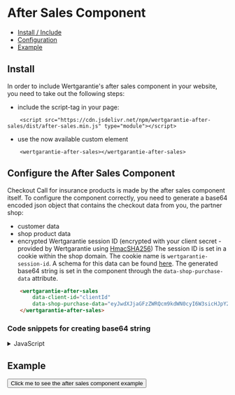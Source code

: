 # After Sales Component

* [Install / Include](#install)
* [Configuration](#configure-the-after-sales-component)
* [Example](#example)

## Install

In order to include Wertgarantie's after sales component in your website, you need to take out the following steps:
- include the script-tag in your page: 
```htmlembedded=
    <script src="https://cdn.jsdelivr.net/npm/wertgarantie-after-sales/dist/after-sales.min.js" type="module"></script>
```
- use the now available custom element 
```htmlembedded=
    <wertgarantie-after-sales></wertgarantie-after-sales>
```

## Configure the After Sales Component
Checkout Call for insurance products is made by the after sales component itself.
To configure the component correctly, you need to generate a base64 encoded json object that contains the checkout data from you, the partner shop:
   - customer data
   - shop product data
   - encrypted Wertgarantie session ID (encrypted with your client secret - provided by Wertgarantie using [HmacSHA256](https://en.wikipedia.org/wiki/HMAC))
    The session ID is set in a cookie within the shop domain. The cookie name is `wertgarantie-session-id`.
    A schema for this data can be found [here](https://github.com/wertgarantie-ecom/bifrost/blob/master/src/shoppingcart/schemas/checkoutSchema.js).
    The generated base64 string is set in the component through the `data-shop-purchase-data` attribute.
```html
    <wertgarantie-after-sales
        data-client-id="clientId"
        data-shop-purchase-data="eyJwdXJjaGFzZWRQcm9kdWN0cyI6W3sicHJpY2UiOjg...">
    </wertgarantie-after-sales>
```
### Code snippets for creating base64 string
<details>
<summary>JavaScript</summary>

```javascript
const CryptoJS = require('crypto-js');

// retrieve cookie from request
const sessionId = req.cookies['wertgarantie-session-id'];

// encrypt retrieved sessionID with secret client ID provided by Wertgarantie team
const encryptedSessionId = CryptoJS.HmacSHA256(sessionId, "yourSecretClientIDFromWertgarantie").toString();

// Buffer stringified Object and convert to base64
const wertgarantieCheckoutDataBuffer = Buffer.from(JSON.stringify({
        purchasedProducts: [
            {
                price: 86000, // in minor units (cent)
                manufacturer: "XXXPhones Inc.",
                deviceClass: "Smartphone",
                model: "Example Phone",
                orderId: "orderNo1"
            }       
        ],
        customer: {
            salutation: 'Herr',
            firstname: 'Otto',
            lastname: 'Normalverbraucher',
            street: 'Beispielstraße 9',
            zip: '52345',
            city: 'Köln',
            country: 'Deutschland',
            email: 'otto@normalverbraucher.com'
        },
        encryptedSessionId: encryptedSessionId
    }));
const dataShopPurchaseData = wertgarantieCheckoutDataBuffer.toString('base64');
```
</details>

## Example
<button class="example-button" onclick="showAfterSalesExample('after-sales-comp')">Click me to see the after sales component example</button>
<wertgarantie-after-sales id="after-sales-comp"
        data-client-id="clientId"
        data-bifrost-uri="https://wertgarantie-bifrost-dev.herokuapp.com/wertgarantie">
</wertgarantie-after-sales>
